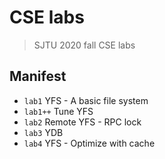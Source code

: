# CSE labs

> SJTU 2020 fall CSE labs

## Manifest

- `lab1` YFS - A basic file system
- `lab1++` Tune YFS
- `lab2` Remote YFS - RPC lock
- `lab3` YDB
- `lab4` YFS - Optimize with cache
